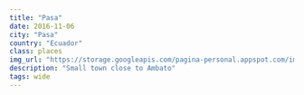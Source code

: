 ```yaml
---
title: "Pasa"
date: 2016-11-06
city: "Pasa"
country: "Ecuador"
class: places
img_url: "https://storage.googleapis.com/pagina-personal.appspot.com/img_photo_blog/pasa.png"
description: "Small town close to Ambato"
tags: wide
---
```

